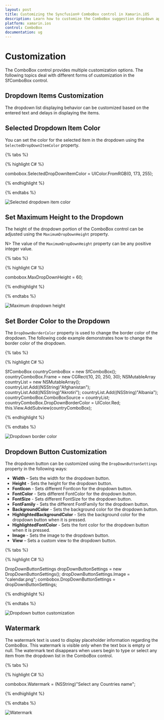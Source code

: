 ```yaml
---
layout: post
title: Customizing the Syncfusion® ComboBox control in Xamarin.iOS
description: Learn how to customize the ComboBox suggestion dropdown appearance, styling, and behavior in Syncfusion® SfComboBox for enhanced user experience.
platform: xamarin.ios
control: ComboBox
documentation: ug
---
```


# Customization

The ComboBox control provides multiple customization options. The following topics deal with different forms of customization in the SfComboBox control.

## Dropdown Items Customization

The dropdown list displaying behavior can be customized based on the entered text and delays in displaying the items. 

## Selected Dropdown Item Color

You can set the color for the selected item in the dropdown using the `SelectedDropDownItemColor` property.

{% tabs %}

{% highlight C# %}

combobox.SelectedDropDownItemColor = UIColor.FromRGB(0, 173, 255);

{% endhighlight %}

{% endtabs %}

![Selected dropdown item color](images/selecteddropdownitemcolor.png)

## Set Maximum Height to the Dropdown

The height of the dropdown portion of the ComboBox control can be adjusted using the `MaximumDropDownHeight` property.

N> The value of the `MaximumDropDownHeight` property can be any positive integer value.

{% tabs %}

{% highlight C# %}

combobox.MaxDropDownHeight = 60;

{% endhighlight %}

{% endtabs %}

![Maximum dropdown height](images/maximumdropdownheight.png)

## Set Border Color to the Dropdown

The `DropDownBorderColor` property is used to change the border color of the dropdown. The following code example demonstrates how to change the border color of the dropdown.

{% tabs %}

{% highlight C# %}
    
SfComboBox countryComboBox = new SfComboBox();
countryComboBox.Frame = new CGRect(10, 20, 250, 30);
NSMutableArray countryList = new NSMutableArray();
countryList.Add((NSString)"Afghanistan");
countryList.Add((NSString)"Akrotiri");
countryList.Add((NSString)"Albania");
countryComboBox.ComboBoxSource = countryList;
countryComboBox.DropDownBorderColor = UIColor.Red;
this.View.AddSubview(countryComboBox);

{% endhighlight %}

{% endtabs %}

![Dropdown border color](images/drop-down-border-color.png)

## Dropdown Button Customization

The dropdown button can be customized using the `DropDownButtonSettings` property in the following ways:

* **Width** – Sets the width for the dropdown button.
* **Height** - Sets the height for the dropdown button.
* **FontIcon** - Sets different FontIcon for the dropdown button.
* **FontColor** - Sets different FontColor for the dropdown button.
* **FontSize** - Sets different FontSize for the dropdown button.
* **FontFamily** - Sets the different FontFamily for the dropdown button.
* **BackgroundColor** - Sets the background color for the dropdown button.
* **HighlightedBackgroundColor** - Sets the background color for the dropdown button when it is pressed.
* **HighlightedFontColor** - Sets the font color for the dropdown button when it is pressed.
* **Image** - Sets the image to the dropdown button.
* **View** – Sets a custom view to the dropdown button.

{% tabs %}

{% highlight C# %}

DropDownButtonSettings dropDownButtonSettings = new DropDownButtonSettings(); 
dropDownButtonSettings.Image = "calendar.png"; 
combobox.DropDownButtonSettings = dropDownButtonSettings; 

{% endhighlight %}

{% endtabs %}

![Dropdown button customization](images/buttoncustomization.png)

## Watermark

The watermark text is used to display placeholder information regarding the ComboBox. This watermark is visible only when the text box is empty or null. The watermark text disappears when users begin to type or select any item from the dropdown list in the ComboBox control.

{% tabs %}

{% highlight C# %}

combobox.Watermark = (NSString)"Select any Countries name"; 

{% endhighlight %}

{% endtabs %}

![Watermark](images/watermark.png)